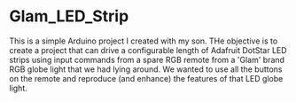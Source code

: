 # Glam_LED_Strip

This is a simple Arduino project I created with my son.  THe objective is to create a project that can drive a configurable length of Adafruit DotStar LED strips using input commands from a spare RGB remote from a 'Glam' brand RGB globe light that we had lying around.  We wanted to use all the buttons on the remote and reproduce (and enhance) the features of that LED globe light.
